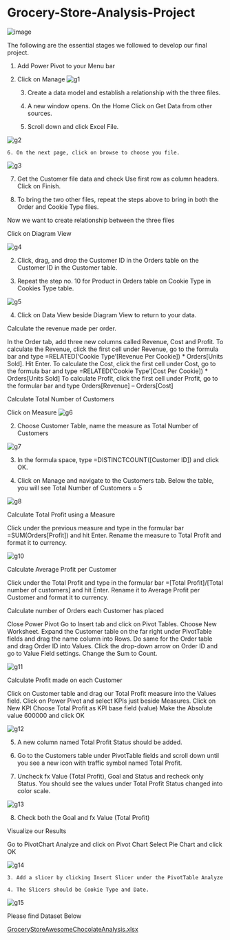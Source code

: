 # Grocery-Store-Analysis-Project

![image](https://user-images.githubusercontent.com/115732734/227569779-e4784364-114a-47b2-917f-3042064e519a.png)



The following are the essential stages we followed to develop our final project.

1. Add Power Pivot to your Menu bar
2. Click on Manage 
![g1](https://user-images.githubusercontent.com/115732734/227537033-083567dd-6a38-4516-be79-a46f63c38edc.jpg)



    3. Create a data model and establish a relationship with the three files.

    4. A new window opens. On the Home Click on Get Data from other sources.

    5. Scroll down and click Excel File.
    
 ![g2](https://user-images.githubusercontent.com/115732734/227543566-5f495b96-9c01-4b06-89d4-f5e404eead4c.jpg)



    6. On the next page, click on browse to choose you file.

![g3](https://user-images.githubusercontent.com/115732734/227543632-a5347816-ebba-4bbe-a419-931aba70c3be.jpg)


   7. Get the Customer file data and check Use first row as column headers. Click on Finish.



   8. To bring the two other files, repeat the steps above to bring in both the Order and Cookie Type files.





Now we want to create relationship between the three files

Click on Diagram View

![g4](https://user-images.githubusercontent.com/115732734/227543647-9c722dcf-8d94-4894-8065-3cbec57e418c.jpg)



   2. Click, drag, and drop the Customer ID in the Orders table on the Customer ID in the Customer table.



   3.  Repeat the step no. 10 for Product in Orders table on Cookie Type in Cookies Type table.
   
   ![g5](https://user-images.githubusercontent.com/115732734/227543704-327bce58-1824-4257-bc8c-11dbd529e3e8.jpg)
   


   4. Click on Data View beside Diagram View to return to your data.



Calculate the revenue made per order.

In the Order tab, add three new columns called Revenue, Cost and Profit.
To calculate the Revenue, click the first cell under Revenue, go to the formula bar and type =RELATED(‘Cookie Type’[Revenue Per Cookie]) * Orders[Units Sold]. Hit Enter.
To calculate the Cost, click the first cell under Cost, go to the formula bar and type =RELATED(‘Cookie Type’[Cost Per Cookie]) * Orders[Units Sold]
To calculate Profit, click the first cell under Profit, go to the formular bar and type Orders[Revenue] – Orders[Cost]


Calculate Total Number of Customers

Click on Measure
![g6](https://user-images.githubusercontent.com/115732734/227543706-93784572-a57e-4b9e-b783-be1ef2ee3dbc.jpg)


  2. Choose Customer Table, name the measure as Total Number of Customers
  
![g7](https://user-images.githubusercontent.com/115732734/227543710-684300d8-3077-4d7e-b603-9d796cc87d4d.jpg)

  3. In the formula space, type =DISTINCTCOUNT([Customer ID]) and click OK.

  4. Click on Manage and navigate to the Customers tab. Below the table, you will see Total Number of Customers = 5
  
![g8](https://user-images.githubusercontent.com/115732734/227543712-e32f7dc2-a758-4ddc-8d01-7adc8a3a9f3c.jpg)



Calculate Total Profit using a Measure

Click under the previous measure and type in the formular bar =SUM(Orders[Profit]) and hit Enter.
Rename the measure to Total Profit and format it to currency.

![g10](https://user-images.githubusercontent.com/115732734/227543717-bff12f89-bcd1-4c6b-8d18-4787a626ae73.jpg)


Calculate Average Profit per Customer

Click under the Total Profit and type in the formular bar =[Total Profit]/[Total number of customers] and hit Enter.
Rename it to Average Profit per Customer and format it to currency.




Calculate number of Orders each Customer has placed

Close Power Pivot
Go to Insert tab and click on Pivot Tables. Choose New Worksheet.
Expand the Customer table on the far right under PivotTable fields and drag the name column into Rows. Do same for the Order table and drag Order ID into Values. 
Click the drop-down arrow on Order ID and go to Value Field settings. Change the Sum to Count.

![g11](https://user-images.githubusercontent.com/115732734/227543721-08e2207c-d88c-4e69-9dfe-a59564801ea0.jpg)



Calculate Profit made on each Customer

Click on Customer table and drag our Total Profit measure into the Values field.
Click on Power Pivot and select KPIs just beside Measures. Click on New KPI
Choose Total Profit as KPI base field (value)
Make the Absolute value 600000 and click OK

![g12](https://user-images.githubusercontent.com/115732734/227543723-117b99df-efc8-4bc2-9fe6-abdb1a0ce323.jpg)



   5. A new column named Total Profit Status should be added.

   6. Go to the Customers table under PivotTable fields and scroll down until you see a new icon with traffic symbol  named Total Profit.

   7. Uncheck fx Value (Total Profit), Goal and Status and recheck only Status. You should see the values under Total Profit Status changed into color scale.  

![g13](https://user-images.githubusercontent.com/115732734/227543728-20b1e362-7f8c-4b3e-a447-7cb77e78b1b9.jpg)



  8. Check both the Goal and fx Value (Total Profit)

Visualize our Results

Go to PivotChart Analyze and click on Pivot Chart
Select Pie Chart and click OK

![g14](https://user-images.githubusercontent.com/115732734/227543731-ba432da6-6ef5-4f25-814c-267661e42690.jpg)

    3. Add a slicer by clicking Insert Slicer under the PivotTable Analyze

    4. The Slicers should be Cookie Type and Date.


![g15](https://user-images.githubusercontent.com/115732734/227543732-00d0e21f-9e25-4b1a-916f-bf899e589ff4.jpg)


Please find Dataset Below

[GroceryStoreAwesomeChocolateAnalysis.xlsx](https://github.com/justinjabo250/Grocery-Store-Analysis-Project/files/11063731/Grocery_Store_Awesome_Chocolate_Analysis.xlsx)

